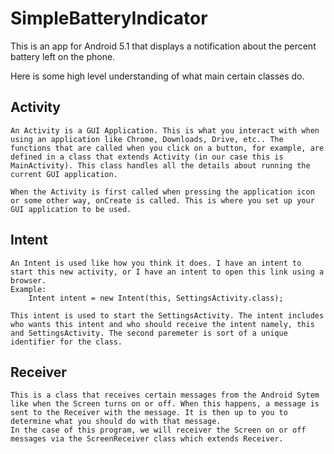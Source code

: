 SimpleBatteryIndicator
======================

This is an app for Android 5.1 that displays a notification about the percent battery left on the phone.

Here is some high level understanding of what main certain classes do.

Activity
--------

	An Activity is a GUI Application. This is what you interact with when using an application like Chrome, Downloads, Drive, etc.. The functions that are called when you click on a button, for example, are defined in a class that extends Activity (in our case this is MainActivity). This class handles all the details about running the current GUI application.

	When the Activity is first called when pressing the application icon or some other way, onCreate is called. This is where you set up your GUI application to be used.

Intent
------

	An Intent is used like how you think it does. I have an intent to start this new activity, or I have an intent to open this link using a browser.
	Example:
		Intent intent = new Intent(this, SettingsActivity.class);

	This intent is used to start the SettingsActivity. The intent includes who wants this intent and who should receive the intent namely, this and SettingsActivity. The second paremeter is sort of a unique identifier for the class.

Receiver
--------

	This is a class that receives certain messages from the Android Sytem like when the Screen turns on or off. When this happens, a message is sent to the Receiver with the message. It is then up to you to determine what you should do with that message.
	In the case of this program, we will receiver the Screen on or off messages via the ScreenReceiver class which extends Receiver.


